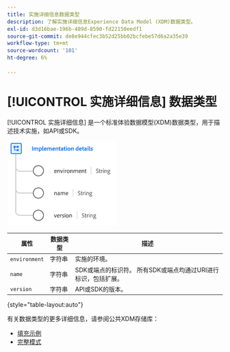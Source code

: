 ```yaml
---
title: 实施详细信息数据类型
description: 了解实施详细信息Experience Data Model (XDM)数据类型。
exl-id: d3d16bae-196b-489d-8590-fd22150eedf1
source-git-commit: de8e944cfec3b52d25bb02bcfebe57d6a2a35e39
workflow-type: tm+mt
source-wordcount: '101'
ht-degree: 6%

---
```


# [!UICONTROL 实施详细信息] 数据类型

[!UICONTROL 实施详细信息] 是一个标准体验数据模型(XDM)数据类型，用于描述技术实施，如API或SDK。

![数据类型结构](../images/data-types/implementation-details.png)

| 属性 | 数据类型 | 描述 |
| --- | --- | --- |
| `environment` | 字符串 | 实施的环境。 |
| `name` | 字符串 | SDK或端点的标识符。 所有SDK或端点均通过URI进行标识，包括扩展。 |
| `version` | 字符串 | API或SDK的版本。 |

{style="table-layout:auto"}

有关数据类型的更多详细信息，请参阅公共XDM存储库：

* [填充示例](https://github.com/adobe/xdm/blob/master/components/datatypes/industry-verticals/implementationdetails.example.1.json)
* [完整模式](https://github.com/adobe/xdm/blob/master/components/datatypes/industry-verticals/implementationdetails.schema.json)
